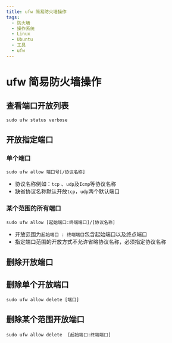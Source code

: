 ```yaml
---
title: ufw 简易防火墙操作
tags:
  - 防火墙
  - 操作系统
  - Linux
  - Ubuntu
  - 工具
  - ufw
---
```

# ufw 简易防火墙操作
## 查看端口开放列表
```shell
sudo ufw status verbose
```
## 开放指定端口
### 单个端口
```shell
sudo ufw allow 端口号[/协议名称]
```
- 协议名称例如：`tcp` 、`udp`及`Icmp`等协议名称
- 缺省协议名称默认开放`tcp`，`udp`两个默认端口
### 某个范围的所有端口
```shell
sudo ufw allow [起始端口:终端端口]/[协议名称]
```
- 开放范围为` 起始端口 : 终端端口 `包含起始端口以及终点端口
- 指定端口范围的开放方式不允许省略协议名称，必须指定协议名称
## 删除开放端口
## 删除单个开放端口
```shell
sudo ufw allow delete [端口]
```
## 删除某个范围开放端口
```shell
sudo ufw allow delete  [起始端口:终端端口]
```